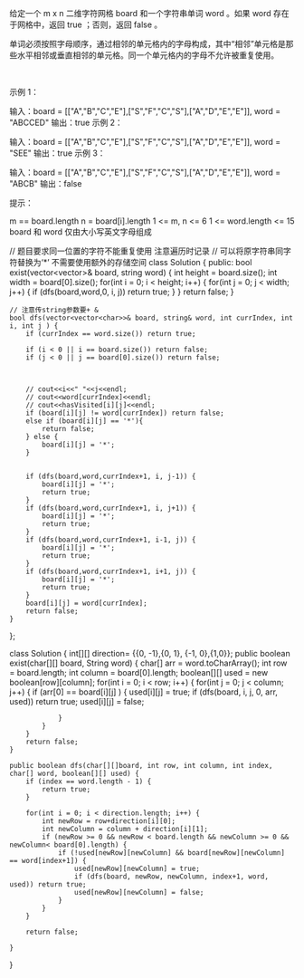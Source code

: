 给定一个 m x n 二维字符网格 board 和一个字符串单词 word 。如果 word 存在于网格中，返回 true ；否则，返回 false 。

单词必须按照字母顺序，通过相邻的单元格内的字母构成，其中“相邻”单元格是那些水平相邻或垂直相邻的单元格。同一个单元格内的字母不允许被重复使用。

 

示例 1：


输入：board = [["A","B","C","E"],["S","F","C","S"],["A","D","E","E"]], word = "ABCCED"
输出：true
示例 2：


输入：board = [["A","B","C","E"],["S","F","C","S"],["A","D","E","E"]], word = "SEE"
输出：true
示例 3：


输入：board = [["A","B","C","E"],["S","F","C","S"],["A","D","E","E"]], word = "ABCB"
输出：false
 

提示：

m == board.length
n = board[i].length
1 <= m, n <= 6
1 <= word.length <= 15
board 和 word 仅由大小写英文字母组成



// 题目要求同一位置的字符不能重复使用  注意遍历时记录
// 可以将原字符串同字符替换为‘*’  不需要使用额外的存储空间
class Solution {
public:
    bool exist(vector<vector<char>>& board, string word) {
        int height = board.size();
        int width = board[0].size();
        for(int i = 0; i < height; i++) {
            for(int j = 0; j < width; j++) {
                if (dfs(board,word,0, i, j)) return true; 
            }
        }
        return false;
    }

    // 注意传string参数要+ &
    bool dfs(vector<vector<char>>& board, string& word, int currIndex, int i, int j ) {
        if (currIndex == word.size()) return true;

        if (i < 0 || i == board.size()) return false;
        if (j < 0 || j == board[0].size()) return false;

        

        // cout<<i<<" "<<j<<endl;
        // cout<<word[currIndex]<<endl;
        // cout<<hasVisited[i][j]<<endl;
        if (board[i][j] != word[currIndex]) return false;
        else if (board[i][j] == '*'){
            return false;
        } else {
            board[i][j] = '*';
        }

        
        if (dfs(board,word,currIndex+1, i, j-1)) {
            board[i][j] = '*';
            return true;
        }
        if (dfs(board,word,currIndex+1, i, j+1)) {
            board[i][j] = '*';
            return true;
        }
        if (dfs(board,word,currIndex+1, i-1, j)) {
            board[i][j] = '*';
            return true;
        }
        if (dfs(board,word,currIndex+1, i+1, j)) {
            board[i][j] = '*';
            return true;
        }
        board[i][j] = word[currIndex];
        return false;
    }
};



class Solution {
    int[][] direction= {{0, -1},{0, 1}, {-1, 0},{1,0}};
    public boolean exist(char[][] board, String word) {
        char[] arr = word.toCharArray();
        int row = board.length;
        int column = board[0].length;
        boolean[][] used = new boolean[row][column];
        for(int i = 0; i < row; i++) {
            for(int j = 0; j < column; j++) {
                if (arr[0] == board[i][j] ) {
                    used[i][j] = true;
                    if (dfs(board, i, j, 0, arr, used)) return true;
                    used[i][j] = false;
                    
                }
            }
        }
        return false;
    }

    public boolean dfs(char[][]board, int row, int column, int index, char[] word, boolean[][] used) {
        if (index == word.length - 1) {
            return true;
        }
        
        for(int i = 0; i < direction.length; i++) {
            int newRow = row+direction[i][0];
            int newColumn = column + direction[i][1];
            if (newRow >= 0 && newRow < board.length && newColumn >= 0 && newColumn< board[0].length) {
                if (!used[newRow][newColumn] && board[newRow][newColumn] == word[index+1]) {
                    used[newRow][newColumn] = true;
                    if (dfs(board, newRow, newColumn, index+1, word, used)) return true;
                    used[newRow][newColumn] = false;
                }
            }
        }
        
        return false;

    }

   
}